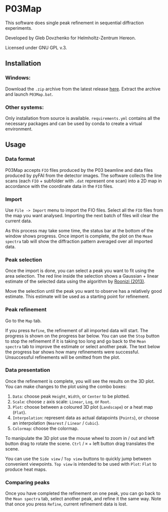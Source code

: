 # P03Map
This software does single peak refinement in sequential diffraction experiments.

Developed by Gleb Dovzhenko for Helmholtz-Zentrum Hereon.

Licensed under GNU GPL v.3.

## Installation

### Windows:
Download the `.zip` archive from the latest release [here](https://github.com/glebdovzhenko/P03Map/releases). 
Extract the archive and launch `P03Map.bat`.

### Other systems:
Only installation from source is available. `requirements.yml` contains all the necessary packages and can be used by conda to create a virtual environment.

## Usage

### Data format
P03Map accepts `FIO` files produced by the P03 beamline and data files produced by pyFAI from the detector images.
The software collects the line scans (each `FIO` + subfolder with `.dat` represent one scan) into a 2D map in accordance with the coordinate data in the `FIO` files.

### Import
Use `File -> Import` menu to import the FIO files. 
Select all the `FIO` files from the map you want analysed.
Importing the next batch of files will clear the current data.

As this process may take some time, the status bar at the bottom of the window shows progress.
Once import is complete, the plot on the `Mean spectra` tab will show the diffraction pattern averaged over all imported data.

### Peak selection
Once the import is done, you can select a peak you want to fit using the area selection. 
The red line inside the selection shows a Gaussian + linear estimate of the selected data using the algorithm by [Roonizi (2013)](https://doi.org/10.1109/LSP.2013.2280577).

Move the selection until the peak you want to observe has a relatively good estimate. 
This estimate will be used as a starting point for refinement.

### Peak refinement
Go to the `Map` tab.

If you press `Refine`, the refinement of all imported data will start. 
The progress is shown on the progress bar below.
You can use the `Stop` button to stop the refinement if it is taking too long and go back to the `Mean spectra` tab to improve the estimate or select another peak.
The text below the progress bar shows how many refinements were successful. 
Unsuccessful refinements will be omitted from the plot.

### Data presentation
Once the refinement is complete, you will see the results on the 3D plot.
You can make changes to the plot using the combo boxes:
1. `Data`: choose peak `Height`, `Width`, or `Center` to be plotted.
2. `Scale`: choose `z` axis scale: `Linear`, `Log`, or `Root`.
3. `Plot`: choose between a coloured 3D plot (`Landscape`) or a heat map (`Flat`).
4. `Interpolation`: represent data as actual datapoints (`Points`), or choose an interpolation (`Nearest` / `Linear` / `Cubic`).
5. `Colormap`: choose the colormap.

To manipulate the 3D plot use the mouse wheel to zoom in / out and left button drag to rotate the scene. 
`Ctrl` /  `⌘` + left button drag translates the scene.

You can use the `Side view` / `Top view` buttons to quickly jump between convenient viewpoints. 
`Top view` is intended to be used with `Plot`: `Flat` to produce heat maps.

### Comparing peaks
Once you have completed the refinement on one peak, you can go back to the `Mean spectra` tab, select another peak, and refine it the same way.
Note that once you press `Refine`, current refinement data is lost.